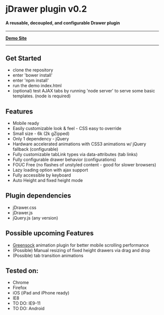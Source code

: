 # jDrawer plugin v0.2 &nbsp;

#### A reusable, decoupled, and configurable Drawer plugin
---
**[Demo Site](http://josephjung.co.nf/projects/jDrawer/)** 

---

## Get Started

 - clone the repository
 - enter 'bower install'
 - enter 'npm install'
 - run the demo index.html
 - (optional) test AJAX tabs by running 'node server' to serve some basic templates. (node is required)

## Features
            
- Mobile ready
- Easily customizable look & feel - CSS easy to override
- Small size - 6k (2k gZipped)
- Only 1 dependency - jQuery
- Hardware accelerated animations with CSS3 animations w/ jQuery fallback (configurable)
- Fully customizable tabLink types via data-attributes (tab links)
- Fully configurable drawer behavior (configurations) 
- FOUC Free (no flashes of unstyled content - good for slower browsers)
- Lazy loading option with ajax support
- Fully accessible by keyboard
- Auto Height and fixed height mode

## Plugin dependencies
- jDrawer.css 
- jDrawer.js 
- jQuery.js (any version)

## Possible upcoming Features 
    
- [Greensock](http://www.greensock.com/http://www.greensock.com/) animation plugin for better mobile scrolling performance 
- (Possible) Manual resizing of fixed height drawers via drag and drop
- (Possible) tab transition animations

## Tested on:
- Chrome
- Firefox
- iOS (iPad and iPhone ready)
- IE8
- TO DO: IE9-11
- TO DO: Android
           





